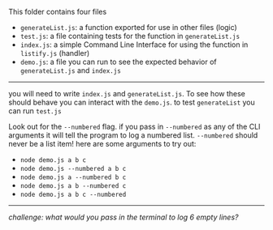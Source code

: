 This folder contains four files

- `generateList.js`: a function exported for use in other files (logic)
- `test.js`: a file containing tests for the function in `generateList.js`
- `index.js`: a simple Command Line Interface for using the function in `listify.js` (handler)
- `demo.js`: a file you can run to see the expected behavior of `generateList.js` and `index.js`

---

you will need to write `index.js` and `generateList.js`.  To see how these should behave you can interact with the `demo.js`.  to test `generateList` you can run `test.js`

Look out for the `--numbered` flag. if you pass in `--numbered` as any of the CLI arguments it will tell the program to log a numbered list.  `--numbered` should never be a list item! here are some arguments to try out:

- `node demo.js a b c`
- `node demo.js --numbered a b c`
- `node demo.js a --numbered b c`
- `node demo.js a b --numbered c`
- `node demo.js a b c --numbered`

---

_challenge: what would you pass in the terminal to log 6 empty lines?_
